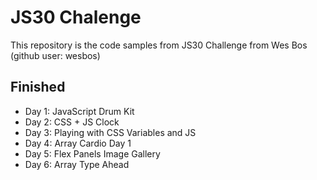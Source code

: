 # JS30 Chalenge

This repository is the code samples from JS30 Challenge from Wes Bos (github user: wesbos)

## Finished

- Day 1: JavaScript Drum Kit
- Day 2: CSS + JS Clock
- Day 3: Playing with CSS Variables and JS
- Day 4: Array Cardio Day 1
- Day 5: Flex Panels Image Gallery
- Day 6: Array Type Ahead
